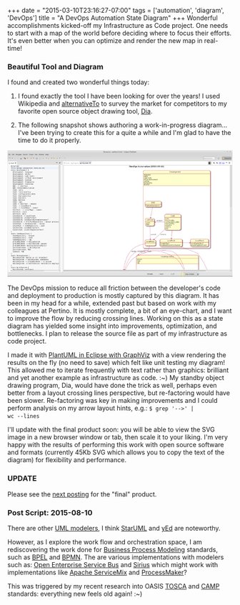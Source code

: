 +++
date = "2015-03-10T23:16:27-07:00"
tags = ['automation', 'diagram', 'DevOps']
title = "A DevOps Automation State Diagram"
+++
Wonderful accomplishments kicked-off my Infrastructure as Code project.
One needs to start with a map of the world before deciding where to focus their efforts. 
It's even better when you can optimize and render the new map in real-time!
<!--more-->
### Beautiful Tool and Diagram

I found and created two wonderful things today:

1. I found exactly the tool I have been looking for over the years!
  I used Wikipedia and [alternativeTo](http://alternativeto.net) to survey the market for competitors
  to my favorite open source object drawing tool, [Dia](https://wiki.gnome.org/Apps/Dia).

2. The following snapshot shows authoring a work-in-progress diagram... I've been trying to create this
  for a quite a while and I'm glad to have the time to do it properly.

  ![DevOps Automation Diagram](/img/devops-automation-screenshot.png)

The DevOps mission to reduce all friction between the developer's code and deployment to production
is mostly captured by this diagram. It has been in my head for a while, extended past but based on
work with my colleagues at Pertino. It is mostly complete, a bit of an eye-chart, and I want to
improve the flow by reducing crossing lines. Working on this as a state diagram has yielded some
insight into improvements, optimization, and bottlenecks. I plan to release the source file as part
of my infrastructure as code project.

I made it with [PlantUML in Eclipse with GraphViz](http://www.plantuml.com/eclipse.html) with a view
rendering the results on the fly (no need to save) which felt like unit testing my diagram!
This allowed me to iterate frequently with text rather than graphics: brilliant and yet
another example as infrastructure as code. :~) My standby object drawing program, Dia,
would have done the trick as well, perhaps even better from a layout crossing lines perspective,
but re-factoring would have been slower. Re-factoring was key in making improvements and I could
perform analysis on my arrow layout hints, e.g.: <code>$ grep '-->' | wc --lines</code>

I'll update with the final product soon: you will be able to view the SVG image in a new browser
window or tab, then scale it to your liking. I'm very happy with the results of performing this work
with open source software and formats (currently 45Kb SVG which allows you to copy the text of the
diagram) for flexibility and performance.

### UPDATE

Please see the [next posting](../devops-automation/) for the "final" product.

### Post Script: 2015-08-10

There are other [UML modelers](https://en.wikipedia.org/wiki/List_of_Unified_Modeling_Language_tools),
 I think [StarUML](http://blog.staruml.io/)
 and [yEd](https://www.yworks.com/products/yed) are noteworthy.

However, as I explore the work flow and orchestration space, I am rediscovering
the work done for
[Business Process Modeling](https://en.wikipedia.org/wiki/Business_process_modeling)
standards, such as
[BPEL](https://en.wikipedia.org/wiki/Business_Process_Execution_Language) and
[BPMN](https://en.wikipedia.org/wiki/Business_Process_Model_and_Notation).
The are various implementations with modelers such as:
[Open Enterprise Service Bus](www.open-esb.net)
and [Sirius](http://www.eclipse.org/sirius/getstarted.html)
 which might work with implementations like [Apache ServiceMix](http://servicemix.apache.org/)
 and [ProcessMaker](https://www.processmaker.com/)?

This was triggered by my recent research into OASIS 
 [TOSCA](https://www.oasis-open.org/committees/tc_home.php?wg_abbrev=tosca)
 and [CAMP](https://www.oasis-open.org/committees/tc_home.php?wg_abbrev=camp)
 standards: everything new feels old again! :~)
